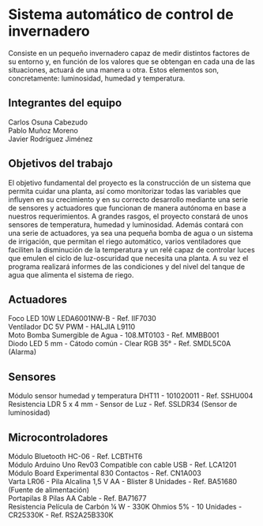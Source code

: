 # Sistema automático de control de invernadero

Consiste en un pequeño invernadero capaz de medir distintos factores de su entorno y, en función de los valores que se obtengan en cada una de las situaciones, actuará de una manera u otra. Estos elementos son, concretamente: luminosidad, humedad y temperatura.

## Integrantes del equipo

Carlos Osuna Cabezudo
<br /> 	Pablo Muñoz Moreno 
<br /> Javier Rodríguez Jiménez 

## Objetivos del trabajo

El objetivo fundamental del proyecto es la construcción de un sistema que permita cuidar una planta, así como monitorizar todas las variables que influyen en su crecimiento y en su correcto desarrollo mediante una serie de sensores y actuadores que funcionan de manera autónoma en base a nuestros requerimientos. A grandes rasgos, el proyecto constará de unos sensores de temperatura, humedad y luminosidad. Además contará con una serie de actuadores, ya sea una pequeña bomba de agua o un sistema de irrigación, que permitan el riego automático, varios ventiladores que faciliten la disminución de la temperatura y un relé capaz de controlar luces que emulen el ciclo de luz-oscuridad que necesita una planta. A su vez el programa realizará informes de las condiciones y del nivel del tanque de agua que alimenta el sistema de riego.

## Actuadores
Foco LED 10W LEDA6001NW-B - Ref. IIF7030
<br /> Ventilador DC 5V PWM - HALJIA L9110
<br /> Moto Bomba Sumergible de Agua - 108.MT0103 - Ref. MMBB001
<br /> Diodo LED 5 mm - Cátodo común - Clear RGB 35° - Ref. SMDL5C0A   (Alarma)

## Sensores
Módulo sensor humedad y temperatura DHT11 - 101020011 - Ref. SSHU004
<br /> Resistencia LDR 5 x 4 mm - Sensor de Luz - Ref. SSLDR34  (Sensor de luminosidad)

## Microcontroladores
Módulo Bluetooth HC-06 - Ref. LCBTHT6
<br /> Módulo Arduino Uno Rev03 Compatible con cable USB - Ref. LCA1201
<br /> Módulo Board Experimental 830 Contactos - Ref. CN1A003
<br /> Varta LR06 - Pila Alcalina 1,5 V AA - Blister 8 Unidades - Ref. BA51680    (Fuente de alimentación)
<br /> Portapilas 8 Pilas AA Cable - Ref. BA71677
<br /> Resistencia Película de Carbón ¼ W - 330K Ohmios 5% - 10 Unidades - CR25330K - Ref. RS2A25B330K
